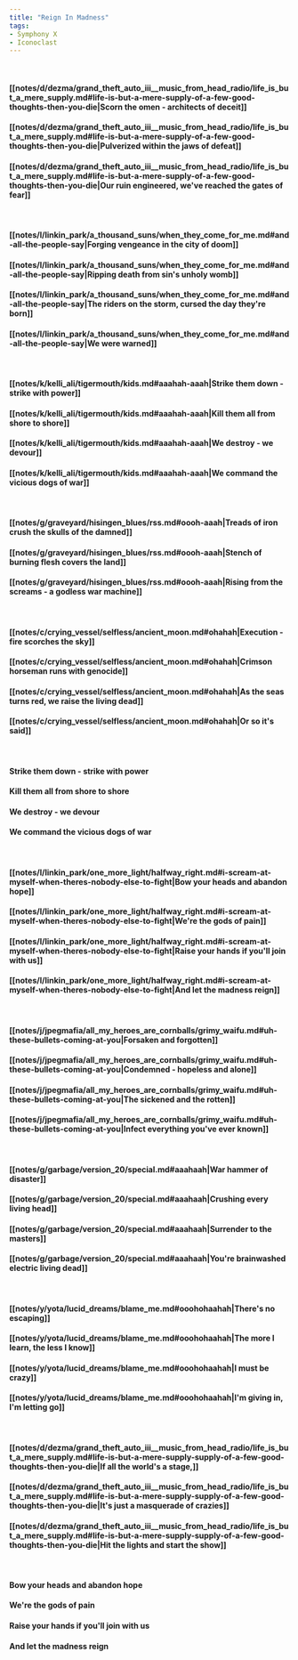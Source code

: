 ```yaml
---
title: "Reign In Madness"
tags:
- Symphony X
- Iconoclast
---
```

&nbsp;
#### [[notes/d/dezma/grand_theft_auto_iii__music_from_head_radio/life_is_but_a_mere_supply.md#life-is-but-a-mere-supply-of-a-few-good-thoughts-then-you-die|Scorn the omen - architects of deceit]]
#### [[notes/d/dezma/grand_theft_auto_iii__music_from_head_radio/life_is_but_a_mere_supply.md#life-is-but-a-mere-supply-of-a-few-good-thoughts-then-you-die|Pulverized within the jaws of defeat]]
#### [[notes/d/dezma/grand_theft_auto_iii__music_from_head_radio/life_is_but_a_mere_supply.md#life-is-but-a-mere-supply-of-a-few-good-thoughts-then-you-die|Our ruin engineered, we've reached the gates of fear]]
&nbsp;
#### [[notes/l/linkin_park/a_thousand_suns/when_they_come_for_me.md#and-all-the-people-say|Forging vengeance in the city of doom]]
#### [[notes/l/linkin_park/a_thousand_suns/when_they_come_for_me.md#and-all-the-people-say|Ripping death from sin's unholy womb]]
#### [[notes/l/linkin_park/a_thousand_suns/when_they_come_for_me.md#and-all-the-people-say|The riders on the storm, cursed the day they're born]]
#### [[notes/l/linkin_park/a_thousand_suns/when_they_come_for_me.md#and-all-the-people-say|We were warned]]
&nbsp;
#### [[notes/k/kelli_ali/tigermouth/kids.md#aaahah-aaah|Strike them down - strike with power]]
#### [[notes/k/kelli_ali/tigermouth/kids.md#aaahah-aaah|Kill them all from shore to shore]]
#### [[notes/k/kelli_ali/tigermouth/kids.md#aaahah-aaah|We destroy - we devour]]
#### [[notes/k/kelli_ali/tigermouth/kids.md#aaahah-aaah|We command the vicious dogs of war]]
&nbsp;
#### [[notes/g/graveyard/hisingen_blues/rss.md#oooh-aaah|Treads of iron crush the skulls of the damned]]
#### [[notes/g/graveyard/hisingen_blues/rss.md#oooh-aaah|Stench of burning flesh covers the land]]
#### [[notes/g/graveyard/hisingen_blues/rss.md#oooh-aaah|Rising from the screams - a godless war machine]]
&nbsp;
#### [[notes/c/crying_vessel/selfless/ancient_moon.md#ohahah|Execution - fire scorches the sky]]
#### [[notes/c/crying_vessel/selfless/ancient_moon.md#ohahah|Crimson horseman runs with genocide]]
#### [[notes/c/crying_vessel/selfless/ancient_moon.md#ohahah|As the seas turns red, we raise the living dead]]
#### [[notes/c/crying_vessel/selfless/ancient_moon.md#ohahah|Or so it's said]]
&nbsp;
#### Strike them down - strike with power
#### Kill them all from shore to shore
#### We destroy - we devour
#### We command the vicious dogs of war
&nbsp;
#### [[notes/l/linkin_park/one_more_light/halfway_right.md#i-scream-at-myself-when-theres-nobody-else-to-fight|Bow your heads and abandon hope]]
#### [[notes/l/linkin_park/one_more_light/halfway_right.md#i-scream-at-myself-when-theres-nobody-else-to-fight|We're the gods of pain]]
#### [[notes/l/linkin_park/one_more_light/halfway_right.md#i-scream-at-myself-when-theres-nobody-else-to-fight|Raise your hands if you'll join with us]]
#### [[notes/l/linkin_park/one_more_light/halfway_right.md#i-scream-at-myself-when-theres-nobody-else-to-fight|And let the madness reign]]
&nbsp;
#### [[notes/j/jpegmafia/all_my_heroes_are_cornballs/grimy_waifu.md#uh-these-bullets-coming-at-you|Forsaken and forgotten]]
#### [[notes/j/jpegmafia/all_my_heroes_are_cornballs/grimy_waifu.md#uh-these-bullets-coming-at-you|Condemned - hopeless and alone]]
#### [[notes/j/jpegmafia/all_my_heroes_are_cornballs/grimy_waifu.md#uh-these-bullets-coming-at-you|The sickened and the rotten]]
#### [[notes/j/jpegmafia/all_my_heroes_are_cornballs/grimy_waifu.md#uh-these-bullets-coming-at-you|Infect everything you've ever known]]
&nbsp;
#### [[notes/g/garbage/version_20/special.md#aaahaah|War hammer of disaster]]
#### [[notes/g/garbage/version_20/special.md#aaahaah|Crushing every living head]]
#### [[notes/g/garbage/version_20/special.md#aaahaah|Surrender to the masters]]
#### [[notes/g/garbage/version_20/special.md#aaahaah|You're brainwashed electric living dead]]
&nbsp;
#### [[notes/y/yota/lucid_dreams/blame_me.md#ooohohaahah|There's no escaping]]
#### [[notes/y/yota/lucid_dreams/blame_me.md#ooohohaahah|The more I learn, the less I know]]
#### [[notes/y/yota/lucid_dreams/blame_me.md#ooohohaahah|I must be crazy]]
#### [[notes/y/yota/lucid_dreams/blame_me.md#ooohohaahah|I'm giving in, I'm letting go]]
&nbsp;
#### [[notes/d/dezma/grand_theft_auto_iii__music_from_head_radio/life_is_but_a_mere_supply.md#life-is-but-a-mere-supply-supply-of-a-few-good-thoughts-then-you-die|If all the world's a stage,]]
#### [[notes/d/dezma/grand_theft_auto_iii__music_from_head_radio/life_is_but_a_mere_supply.md#life-is-but-a-mere-supply-supply-of-a-few-good-thoughts-then-you-die|It's just a masquerade of crazies]]
#### [[notes/d/dezma/grand_theft_auto_iii__music_from_head_radio/life_is_but_a_mere_supply.md#life-is-but-a-mere-supply-supply-of-a-few-good-thoughts-then-you-die|Hit the lights and start the show]]
&nbsp;
#### Bow your heads and abandon hope
#### We're the gods of pain
#### Raise your hands if you'll join with us
#### And let the madness reign
